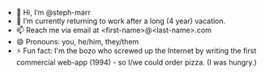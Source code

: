 - 👋 Hi, I’m @steph-marr
- 🌱 I’m currently returning to work after a long (4 year) vacation.
- 📫 Reach me via email at &lt;first-name&gt;@&lt;last-name&gt;.com
- 😄 Pronouns: you, he/him, they/them
- ⚡ Fun fact: I'm the bozo who screwed up the Internet by writing the first commercial web-app (1994) - so I/we could order pizza. (I was hungry.)
